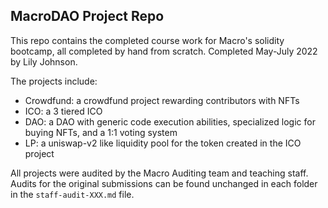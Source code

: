 ## MacroDAO Project Repo

This repo contains the completed course work for Macro's solidity bootcamp, all completed by hand from scratch.
Completed May-July 2022 by Lily Johnson.

The projects include:
- Crowdfund: a crowdfund project rewarding contributors with NFTs
- ICO: a 3 tiered ICO 
- DAO: a DAO with generic code execution abilities, specialized logic for buying NFTs, and a 1:1 voting system
- LP: a uniswap-v2 like liquidity pool for the token created in the ICO project

All projects were audited by the Macro Auditing team and teaching staff. Audits for the original submissions can be found unchanged in each folder in the `staff-audit-XXX.md` file.


